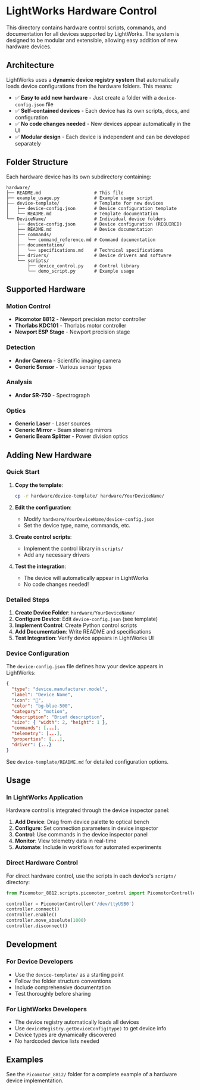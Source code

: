 # LightWorks Hardware Control

This directory contains hardware control scripts, commands, and documentation for all devices supported by LightWorks. The system is designed to be modular and extensible, allowing easy addition of new hardware devices.

## Architecture

LightWorks uses a **dynamic device registry system** that automatically loads device configurations from the hardware folders. This means:

- ✅ **Easy to add new hardware** - Just create a folder with a `device-config.json` file
- ✅ **Self-contained devices** - Each device has its own scripts, docs, and configuration
- ✅ **No code changes needed** - New devices appear automatically in the UI
- ✅ **Modular design** - Each device is independent and can be developed separately

## Folder Structure

Each hardware device has its own subdirectory containing:

```
hardware/
├── README.md                    # This file
├── example_usage.py             # Example usage script
├── device-template/             # Template for new devices
│   ├── device-config.json       # Device configuration template
│   └── README.md                # Template documentation
└── DeviceName/                  # Individual device folders
    ├── device-config.json       # Device configuration (REQUIRED)
    ├── README.md                # Device documentation
    ├── commands/
    │   └── command_reference.md # Command documentation
    ├── documentation/
    │   └── specifications.md    # Technical specifications
    ├── drivers/                 # Device drivers and software
    └── scripts/
        ├── device_control.py    # Control library
        └── demo_script.py       # Example usage
```

## Supported Hardware

### Motion Control
- **Picomotor 8812** - Newport precision motor controller
- **Thorlabs KDC101** - Thorlabs motor controller
- **Newport ESP Stage** - Newport precision stage

### Detection
- **Andor Camera** - Scientific imaging camera
- **Generic Sensor** - Various sensor types

### Analysis
- **Andor SR-750** - Spectrograph

### Optics
- **Generic Laser** - Laser sources
- **Generic Mirror** - Beam steering mirrors
- **Generic Beam Splitter** - Power division optics

## Adding New Hardware

### Quick Start

1. **Copy the template**:
   ```bash
   cp -r hardware/device-template/ hardware/YourDeviceName/
   ```

2. **Edit the configuration**:
   - Modify `hardware/YourDeviceName/device-config.json`
   - Set the device type, name, commands, etc.

3. **Create control scripts**:
   - Implement the control library in `scripts/`
   - Add any necessary drivers

4. **Test the integration**:
   - The device will automatically appear in LightWorks
   - No code changes needed!

### Detailed Steps

1. **Create Device Folder**: `hardware/YourDeviceName/`
2. **Configure Device**: Edit `device-config.json` (see template)
3. **Implement Control**: Create Python control scripts
4. **Add Documentation**: Write README and specifications
5. **Test Integration**: Verify device appears in LightWorks UI

### Device Configuration

The `device-config.json` file defines how your device appears in LightWorks:

```json
{
  "type": "device.manufacturer.model",
  "label": "Device Name",
  "icon": "🔧",
  "color": "bg-blue-500",
  "category": "motion",
  "description": "Brief description",
  "size": { "width": 2, "height": 1 },
  "commands": [...],
  "telemetry": [...],
  "properties": [...],
  "driver": {...}
}
```

See `device-template/README.md` for detailed configuration options.

## Usage

### In LightWorks Application

Hardware control is integrated through the device inspector panel:

1. **Add Device**: Drag from device palette to optical bench
2. **Configure**: Set connection parameters in device inspector
3. **Control**: Use commands in the device inspector panel
4. **Monitor**: View telemetry data in real-time
5. **Automate**: Include in workflows for automated experiments

### Direct Hardware Control

For direct hardware control, use the scripts in each device's `scripts/` directory:

```python
from Picomotor_8812.scripts.picomotor_control import PicomotorController

controller = PicomotorController('/dev/ttyUSB0')
controller.connect()
controller.enable()
controller.move_absolute(1000)
controller.disconnect()
```

## Development

### For Device Developers

- Use the `device-template/` as a starting point
- Follow the folder structure conventions
- Include comprehensive documentation
- Test thoroughly before sharing

### For LightWorks Developers

- The device registry automatically loads all devices
- Use `deviceRegistry.getDeviceConfig(type)` to get device info
- Device types are dynamically discovered
- No hardcoded device lists needed

## Examples

See the `Picomotor_8812/` folder for a complete example of a hardware device implementation.
